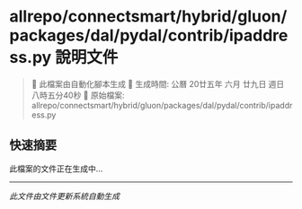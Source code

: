 # allrepo/connectsmart/hybrid/gluon/packages/dal/pydal/contrib/ipaddress.py 說明文件

> 🚧 此檔案由自動化腳本生成
> 📅 生成時間: 公曆 20廿五年 六月 廿九日 週日 八時五分40秒
> 📂 原始檔案: allrepo/connectsmart/hybrid/gluon/packages/dal/pydal/contrib/ipaddress.py

## 快速摘要
此檔案的文件正在生成中...

<!-- 實際使用時，這裡會是 Claude Code 生成的完整文件內容 -->

---
*此文件由文件更新系統自動生成*
